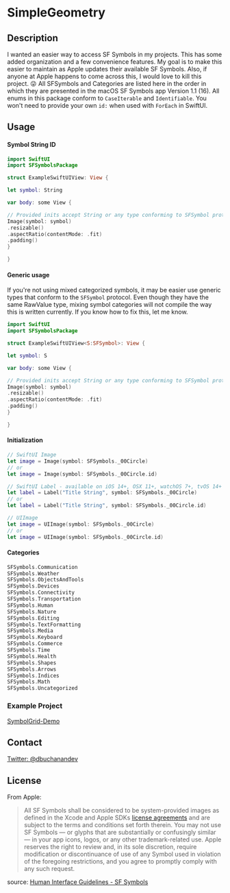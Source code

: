 # SimpleGeometry

## Description
I wanted an easier way to access SF Symbols in my projects. This has some added organization and a few convenience features.
My goal is to make this easier to maintain as Apple updates their available SF Symbols.
Also, if anyone at Apple happens to come across this, I would love to kill this project. 😜
All SFSymbols and Categories are listed here in the order in which they are presented in the macOS SF Symbols app Version 1.1 (16).
All enums in this package conform to `CaseIterable` and `Identifiable`. You won't need to provide your own `id:` when used with `ForEach` in SwiftUI.

## Usage
#### Symbol String ID
```swift
import SwiftUI
import SFSymbolsPackage

struct ExampleSwiftUIView: View {

let symbol: String

var body: some View {

// Provided inits accept String or any type conforming to SFSymbol protocol
Image(symbol: symbol)
.resizable()
.aspectRatio(contentMode: .fit)
.padding()
}

}
```

#### Generic usage
If you're not using mixed categorized symbols, it may be easier use generic types that conform to the `SFSymbol` protocol.
Even though they have the same RawValue type, mixing symbol categories will not compile the way this is written currently. If you know how to fix this, let me know.
```swift
import SwiftUI
import SFSymbolsPackage

struct ExampleSwiftUIView<S:SFSymbol>: View {

let symbol: S

var body: some View {

// Provided inits accept String or any type conforming to SFSymbol protocol
Image(symbol: symbol)
.resizable()
.aspectRatio(contentMode: .fit)
.padding()
}

}
```

#### Initialization
```swift
// SwiftUI Image
let image = Image(symbol: SFSymbols._00Circle)
// or
let image = Image(symbol: SFSymbols._00Circle.id)
```
```swift
// SwiftUI Label - available on iOS 14+, OSX 11+, watchOS 7+, tvOS 14+
let label = Label("Title String", symbol: SFSymbols._00Circle)
// or
let label = Label("Title String", symbol: SFSymbols._00Circle.id)
```
```swift
// UIImage
let image = UIImage(symbol: SFSymbols._00Circle)
// or
let image = UIImage(symbol: SFSymbols._00Circle.id)
```

#### Categories
```swift
SFSymbols.Communication
SFSymbols.Weather
SFSymbols.ObjectsAndTools
SFSymbols.Devices
SFSymbols.Connectivity
SFSymbols.Transportation
SFSymbols.Human
SFSymbols.Nature
SFSymbols.Editing
SFSymbols.TextFormatting
SFSymbols.Media
SFSymbols.Keyboard
SFSymbols.Commerce
SFSymbols.Time
SFSymbols.Health
SFSymbols.Shapes
SFSymbols.Arrows
SFSymbols.Indices
SFSymbols.Math
SFSymbols.Uncategorized
```

### Example Project
[SymbolGrid-Demo](https://github.com/donavoncade/SymbolGrid-Demo/)

## Contact
[Twitter: @dbuchanandev](https://twitter.com/dbuchanandev)

## License
From Apple:
> All SF Symbols shall be considered to be system-provided images as defined in the Xcode and Apple SDKs [license agreements](https://developer.apple.com/terms/) and are subject to the terms and conditions set forth therein. You may not use SF Symbols — or glyphs that are substantially or confusingly similar — in your app icons, logos, or any other trademark-related use. Apple reserves the right to review and, in its sole discretion, require modification or discontinuance of use of any Symbol used in violation of the foregoing restrictions, and you agree to promptly comply with any such request.
>
source: [Human Interface Guidelines - SF Symbols](https://developer.apple.com/design/human-interface-guidelines/sf-symbols/overview/)
